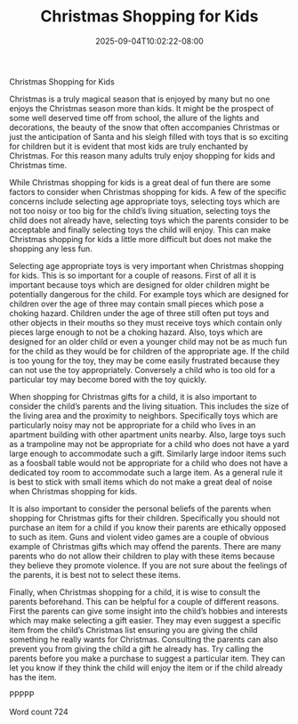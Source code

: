 ﻿---
title: "Christmas Shopping for Kids"
date: 2025-09-04T10:02:22-08:00
description: "Christmas Shopping Tips for Web Success"
featured_image: "/images/Christmas Shopping.jpg"
tags: ["Christmas Shopping"]
---

Christmas Shopping for Kids

Christmas is a truly magical season that is enjoyed by many but no one enjoys the Christmas season more than kids. It might be the prospect of some well deserved time off from school, the allure of the lights and decorations, the beauty of the snow that often accompanies Christmas or just the anticipation of Santa and his sleigh filled with toys that is so exciting for children but it is evident that most kids are truly enchanted by Christmas. For this reason many adults truly enjoy shopping for kids and Christmas time.  

While Christmas shopping for kids is a great deal of fun there are some factors to consider when Christmas shopping for kids. A few of the specific concerns include selecting age appropriate toys, selecting toys which are not too noisy or too big for the child’s living situation, selecting toys the child does not already have, selecting toys which the parents consider to be acceptable and finally selecting toys the child will enjoy. This can make Christmas shopping for kids a little more difficult but does not make the shopping any less fun. 

Selecting age appropriate toys is very important when Christmas shopping for kids. This is so important for a couple of reasons. First of all it is important because toys which are designed for older children might be potentially dangerous for the child. For example toys which are designed for children over the age of three may contain small pieces which pose a choking hazard. Children under the age of three still often put toys and other objects in their mouths so they must receive toys which contain only pieces large enough to not be a choking hazard. Also, toys which are designed for an older child or even a younger child may not be as much fun for the child as they would be for children of the appropriate age. If the child is too young for the toy, they may be come easily frustrated because they can not use the toy appropriately. Conversely a child who is too old for a particular toy may become bored with the toy quickly.

When shopping for Christmas gifts for a child, it is also important to consider the child’s parents and the living situation. This includes the size of the living area and the proximity to neighbors. Specifically toys which are particularly noisy may not be appropriate for a child who lives in an apartment building with other apartment units nearby. Also, large toys such as a trampoline may not be appropriate for a child who does not have a yard large enough to accommodate such a gift. Similarly large indoor items such as a foosball table would not be appropriate for a child who does not have a dedicated toy room to accommodate such a large item. As a general rule it is best to stick with small items which do not make a great deal of noise when Christmas shopping for kids.

It is also important to consider the personal beliefs of the parents when shopping for Christmas gifts for their children. Specifically you should not purchase an item for a child if you know their parents are ethically opposed to such as item. Guns and violent video games are a couple of obvious example of Christmas gifts which may offend the parents. There are many parents who do not allow their children to play with these items because they believe they promote violence. If you are not sure about the feelings of the parents, it is best not to select these items. 

Finally, when Christmas shopping for a child, it is wise to consult the parents beforehand. This can be helpful for a couple of different reasons. First the parents can give some insight into the child’s hobbies and interests which may make selecting a gift easier. They may even suggest a specific item from the child’s Christmas list ensuring you are giving the child something he really wants for Christmas. Consulting the parents can also prevent you from giving the child a gift he already has. Try calling the parents before you make a purchase to suggest a particular item. They can let you know if they think the child will enjoy the item or if the child already has the item. 

PPPPP

Word count 724

